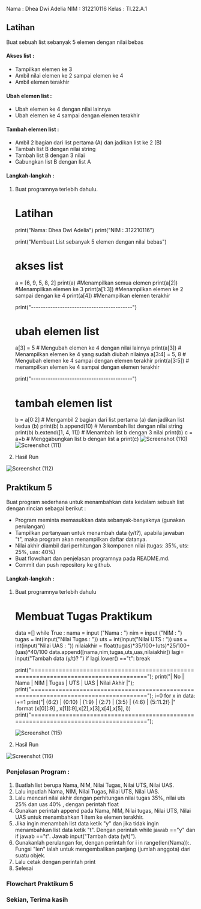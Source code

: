 Nama  : Dhea Dwi Adelia
NIM   : 312210116
Kelas : TI.22.A.1

## Latihan
Buat sebuah list sebanyak 5 elemen dengan nilai bebas

#### Akses list :
- Tampilkan elemen ke 3
- Ambil nilai elemen ke 2 sampai elemen ke 4
- Ambil elemen terakhir
#### Ubah elemen list :
- Ubah elemen ke 4 dengan nilai lainnya
- Ubah elemen ke 4 sampai dengan elemen terakhir
#### Tambah elemen list :
- Ambil 2 bagian dari list pertama (A) dan jadikan list ke 2 (B)
- Tambah list B dengan nilai string
- Tambah list B dengan 3 nilai
- Gabungkan list B dengan list A

#### Langkah-langkah :
1. Buat programnya terlebih dahulu.

    # Latihan
    print("Nama: Dhea Dwi Adelia")
    print("NIM : 312210116")

    print("Membuat List sebanyak 5 elemen dengan nilai bebas")
    # akses list
    a = [6, 9, 5, 8, 2]
    print(a) #Menampilkan semua elemen
    print(a[2]) #Menampilkan elemen ke 3
    print(a[1:3]) #Menampilkan elemen ke 2 sampai dengan ke 4
    print(a[4]) #Menampilkan elemen terakhir

    print("------------------------------------------")
    # ubah elemen list
    a[3] = 5 # Mengubah elemen ke 4 dengan nilai lainnya
    print(a[3]) # Menampilkan elemen ke 4 yang sudah diubah nilainya
    a[3:4] = 5, 8 # Mengubah elemen ke 4 sampai dengan elemen terakhir
    print(a[3:5]) # menampilkan elemen ke 4 sampai dengan elemen terakhir

    print("------------------------------------------")
    # tambah elemen list
    b = a[0:2] # Mengambil 2 bagian dari list pertama (a) dan jadikan list kedua (b)
    print(b)
    b.append(10) # Menambah list dengan nilai string
    print(b)
    b.extend([1, 4, 11]) # Menambah list b dengan 3 nilai
    print(b)
    c = a+b # Menggabungkan list b dengan list a
    print(c)
    ![Screenshot (110)](https://user-images.githubusercontent.com/115794875/203252664-ef3e1f91-2f60-4963-9003-7780741d6327.png)
    ![Screenshot (111)](https://user-images.githubusercontent.com/115794875/203252885-8b77e0a9-6b68-44c9-8130-9d31a467871c.png)

2. Hasil Run

![Screenshot (112)](https://user-images.githubusercontent.com/115794875/203253517-7275b06b-3156-447a-8f63-4ad80fc95212.png)

 
## Praktikum 5
Buat program sederhana untuk menambahkan data kedalam sebuah list dengan rincian sebagai berikut :

- Program meminta memasukkan data sebanyak-banyaknya (gunakan perulangan)
- Tampilkan pertanyaan untuk menambah data (y/t?), apabila jawaban   
"t", maka program akan menampilkan daftar datanya.
- Nilai akhir diambil dari perhitungan 3 komponen nilai (tugas: 35%, uts: 25%, uas: 40%)
- Buat flowchart dan penjelasan programnya pada README.md.
- Commit dan push repository ke github.

#### Langkah-langkah :
1. Buat programnya terlebih dahulu

    # Membuat Tugas Praktikum
    data =[]
    while True :
        nama       = input    ("Nama        : ")
        nim        = input    ("NIM         : ")
        tugas      = int(input("Nilai Tugas : "))
        uts        = int(input("Nilai UTS   : "))
        uas        = int(input("Nilai UAS   : "))
        nilaiakhir = float(tugas)*35/100+(uts)*25/100+(uas)*40/100
        data.append([nama,nim,tugas,uts,uas,nilaiakhir])
        lagi= input("Tambah data (y/t)? ")
        if lagi.lower() =="t":
            break


    print("=====================================================================================");
    print("|  No  |     Nama     |     NIM     |   Tugas   |   UTS   |   UAS   |  Nilai Akhir  |");
    print("=====================================================================================");
    i=0
    for x in data:
        i+=1
        print("|  {6:2}  |  {0:10}  |  {1:9}  |  {2:7}  |  {3:5}  | {4:6}  |  {5:11.2f}  |"\
              .format (x[0][:9] , x[1][:9],x[2],x[3],x[4],x[5], i))
    print("=====================================================================================");
    
    ![Screenshot (115)](https://user-images.githubusercontent.com/115794875/203254753-7fe9e881-bbca-4d46-ac29-6aeb1f7afaad.png)

    
2. Hasil Run

![Screenshot (116)](https://user-images.githubusercontent.com/115794875/203254835-160cdd8c-e206-4cb0-9496-bd9cff83786d.png)


### Penjelasan Program :
1. Buatlah list berupa Nama, NIM, Nilai Tugas, Nilai UTS, Nilai UAS.
2. Lalu inputlah Nama, NIM, Nilai Tugas, Nilai UTS, Nilai UAS.
3. Lalu mencari nilai akhir dengan perhitungan nilai tugas 35%, nilai uts 25% dan uas 40% , dengan perintah float
4. Gunakan perintah append pada Nama, NIM, Nilai tugas, Nilai UTS, Nilai UAS untuk menambahkan 1 item ke elemen terakhir.
5. Jika ingin menambah list data ketik "y" dan jika tidak ingin menambahkan list data ketik "t". Dengan perintah while jawab =="y" dan if jawab =="t". Jawab input("Tambah data (y/t)").
6. Gunakanlah perulangan for, dengan perintah for i in range(len(Nama)):. Fungsi "len" ialah untuk mengembalikan panjang (jumlah anggota) dari suatu objek.
7. Lalu cetak dengan perintah print
8. Selesai

### Flowchart Praktikum 5


### Sekian, Terima kasih 
